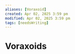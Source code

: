 ```yaml
---
aliases: [Voraxoid]
created: Apr 02, 2025 3:59 pm
modified: Apr 02, 2025 3:59 pm
tags: [needsWriting]
---
```


# Voraxoids